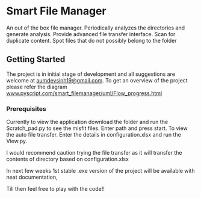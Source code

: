 # Smart File Manager

An out of the box file manager. Periodically analyzes the directories and generate analysis.
Provide advanced file transfer interface.
Scan for duplicate content.
Spot files that do not possibly belong to the folder

## Getting Started

The project is in initial stage of development and all suggestions are welcome at aumdevsinh19@gmail.com.
To get an overview of the project please refer the diagram www.pyscript.com/smart_filemanager/uml/Flow_progress.html

### Prerequisites

Currently to view the application download the folder and run the Scratch_pad.py to see the misfit files.
Enter path and press start.
To view the auto file transfer. Enter the details in configuration.xlsx and run the View.py.

I would recommend caution trying the file transfer as it will transfer the contents of directory based on configuration.xlsx

In next few weeks 1st stable .exe version of the project will be available with neat documentation, 

Till then feel free to play with the code!!

